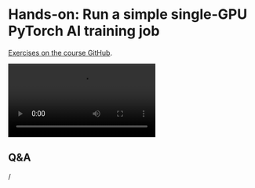 # Hands-on: Run a simple single-GPU PyTorch AI training job

<!--
[Exercises on the course GitHub](https://github.com/Lumi-supercomputer/Getting_Started_with_AI_workshop/tree/ai-20250527/03_Your_first_AI_training_job_on_LUMI).
-->

[Exercises on the course GitHub](https://github.com/Lumi-supercomputer/Getting_Started_with_AI_workshop/tree/main/03_Your_first_AI_training_job_on_LUMI).

<!--
A video recording of the discussion of the solution will follow.
-->

<video src="https://462000265.lumidata.eu/ai-20250527/recordings/E03_FirstJob.mp4" controls="controls"></video>


## Q&A

/
